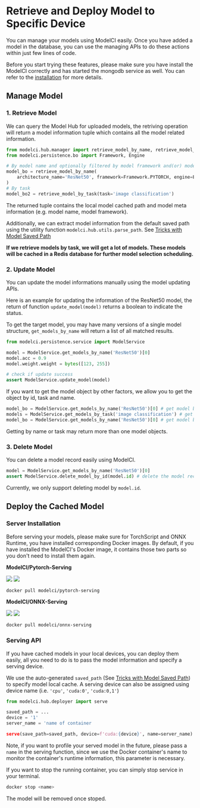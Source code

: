 # Retrieve and Deploy Model to Specific Device

You can manage your models using ModelCI easily. Once you have added a model in the database, you can use the managing APIs to do these actions within just few lines of code. 

Before you start trying these features, please make sure you have install the ModelCI correctly and has started the mongodb service as well. You can refer to the [installation](../../README.md#installation) for more details.

## Manage Model

### 1. Retrieve Model

We can query the Model Hub for uploaded models, the retriving operation will return a model information tuple which contains all the model related information.

```python
from modelci.hub.manager import retrieve_model_by_name, retrieve_model_by_task
from modelci.persistence.bo import Framework, Engine

# By model name and optionally filtered by model framework and(or) model engine
model_bo = retrieve_model_by_name(
    architecture_name='ResNet50', framework=Framework.PYTORCH, engine=Engine.TORCHSCRIPT
)
# By task
model_bo2 = retrieve_model_by_task(task='image classification')
```

The returned tuple contains the local model cached path and model meta information (e.g. model name, model framework).  

Additionally, we can extract model information from the default saved path using the utility function 
`modelci.hub.utils.parse_path`. See [Tricks with Model Saved Path](./register.md#tricks-with-model-saved-path)

**If we retrieve models by task, we will get a lot of models. These models will be cached in a Redis database for 
further model selection scheduling.** 

### 2. Update Model

You can update the model informations manually using the model updating APIs.

Here is an example for updating the information of the ResNet50 model, the return of function `update_model(model)` returns a boolean to indicate the status.

To get the target model, you may have many versions of a single model structure, `get_models_by_name` will return a list of all matched results.

```python 
from modelci.persistence.service import ModelService

model = ModelService.get_models_by_name('ResNet50')[0]
model.acc = 0.9
model.weight.weight = bytes([123, 255])

# check if update success
assert ModelService.update_model(model)
```

If you want to get the model object by other factors, we allow you to get the object by id, task and name.

```python 
model_bo = ModelService.get_models_by_name('ResNet50')[0] # get model by name
models = ModelService.get_models_by_task('image classification') # get model by task
model_bo = ModelService.get_models_by_name('ResNet50')[0] # get model by id
```

Getting by name or task may return more than one model objects. 

### 3. Delete Model

You can delete a model record easily using ModelCI. 

```python 
model = ModelService.get_models_by_name('ResNet50')[0]
assert ModelService.delete_model_by_id(model.id) # delete the model record
```

Currently, we only support deleting model by `model.id`.


## Deploy the Cached Model

### Server Installation

Before serving your models, please make sure for TorchScript and ONNX Runtime, you have installed corresponding Docker images. By default, if you have installed the ModelCI's Docker image, it contains those two parts so you don't need to install them again.

**ModelCI/Pytorch-Serving** 

![](https://img.shields.io/docker/pulls/modelci/pytorch-serving.svg) ![](https://img.shields.io/docker/image-size/modelci/pytorch-serving)

```bash
docker pull modelci/pytorch-serving
```

**ModelCI/ONNX-Serving** 

![](https://img.shields.io/docker/pulls/modelci/onnx-serving.svg) ![](https://img.shields.io/docker/image-size/modelci/onnx-serving)

```bash
docker pull modelci/onnx-serving
```

### Serving API 

If you have cached models in your local devices, you can deploy them easily, all you need to do is to pass the model information and specify a serving device. 

We use the auto-generated `saved_path` (See [Tricks with Model Saved Path](#-Tricks-with-Model-Saved-Path)) to specify 
model local cache. A serving device can also be assigned using device name (i.e. `'cpu'`, `'cuda:0'`, `'cuda:0,1'`)  

```python
from modelci.hub.deployer import serve

saved_path = ...
device = '1'
server_name = 'name of container

serve(save_path=saved_path, device=f'cuda:{device}', name=server_name)
```

Note, if you want to profile your served model in the future, please pass a `name` in the serving function, since we use the Docker container's name to monitor the container's runtime information, this parameter is necessary.

If you want to stop the running container, you can simply stop service in your terminal. 

```bash
docker stop <name>
```

The model will be removed once stoped.

